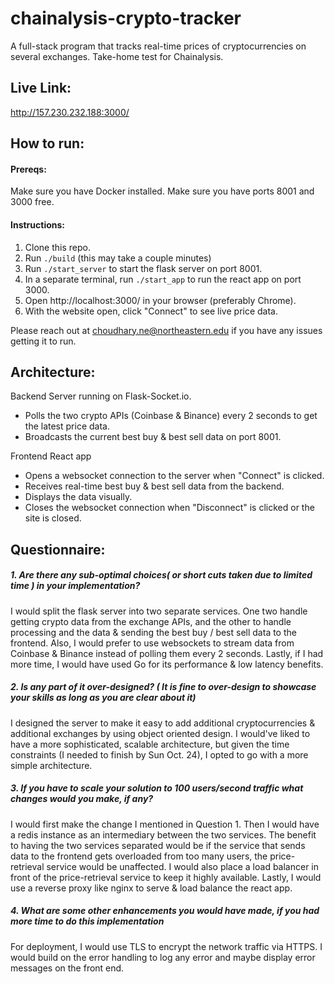 # chainalysis-crypto-tracker
A full-stack program that tracks real-time prices of cryptocurrencies on several exchanges. Take-home test for Chainalysis. 

## Live Link: 
http://157.230.232.188:3000/


## How to run: 
#### Prereqs:
Make sure you have Docker installed. 
Make sure you have ports 8001 and 3000 free.

#### Instructions: 
1. Clone this repo. 
2. Run ```./build``` (this may take a couple minutes)
3. Run ```./start_server``` to start the flask server on port 8001. 
4. In a separate terminal, run ```./start_app``` to run the react app on port 3000. 
5. Open http://localhost:3000/ in your browser (preferably Chrome). 
6. With the website open, click "Connect" to see live price data. 

Please reach out at choudhary.ne@northeastern.edu if you have any issues getting it to run. 

## Architecture: 
Backend Server running on Flask-Socket.io. 
- Polls the two crypto APIs (Coinbase & Binance) every 2 seconds to get the latest price data. 
- Broadcasts the current best buy & best sell data on port 8001. 

Frontend React app
- Opens a websocket connection to the server when "Connect" is clicked. 
- Receives real-time best buy & best sell data from the backend. 
- Displays the data visually. 
- Closes the websocket connection when "Disconnect" is clicked or the site is closed. 

## Questionnaire:
##### 1. Are there any sub-optimal choices( or short cuts taken due to limited time ) in your implementation?
I would split the flask server into two separate services. One two handle getting crypto data from the exchange APIs, and the other to handle processing and the data & sending the best buy / best sell data to the frontend. 
Also, I would prefer to use websockets to stream data from Coinbase & Binance instead of polling them every 2 seconds. 
Lastly, if I had more time, I would have used Go for its performance & low latency benefits.  

##### 2. Is any part of it over-designed? ( It is fine to over-design to showcase your skills as long as you are clear about it)
I designed the server to make it easy to add additional cryptocurrencies & additional exchanges by using object oriented design. 
I would've liked to have a more sophisticated, scalable architecture, but given the time constraints (I needed to finish by Sun Oct. 24), I opted to go with a more simple architecture. 

##### 3. If you have to scale your solution to 100 users/second traffic what changes would you make, if any?
I would first make the change I mentioned in Question 1. Then I would have a redis instance as an intermediary between the two services. The benefit to having the two services separated would be if the service that sends data to the frontend gets overloaded from too many users, the price-retrieval service would be unaffected. 
I would also place a load balancer in front of the price-retrieval service to keep it highly available. 
Lastly, I would use a reverse proxy like nginx to serve & load balance the react app. 

##### 4. What are some other enhancements you would have made, if you had more time to do this implementation
For deployment, I would use TLS to encrypt the network traffic via HTTPS. 
I would build on the error handling to log any error and maybe display error messages on the front end. 